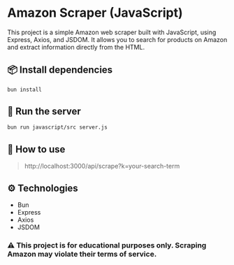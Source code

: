 # Amazon Scraper (JavaScript)

This project is a simple Amazon web scraper built with JavaScript, using Express, Axios, and JSDOM. It allows you to search for products on Amazon and extract information directly from the HTML.

## 📦 Install dependencies

```bash
bun install
```

## 🚀 Run the server
```bash
bun run javascript/src server.js
```

## 📡 How to use
> http://localhost:3000/api/scrape?k=your-search-term

## ⚙️ Technologies
* Bun
* Express
* Axios
* JSDOM


### ⚠️ This project is for educational purposes only. Scraping Amazon may violate their terms of service.